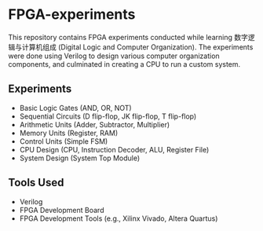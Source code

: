# FPGA-experiments

This repository contains FPGA experiments conducted while learning 数字逻辑与计算机组成 (Digital Logic and Computer Organization). The experiments were done using Verilog to design various computer organization components, and culminated in creating a CPU to run a custom system.

## Experiments

- Basic Logic Gates (AND, OR, NOT)
- Sequential Circuits (D flip-flop, JK flip-flop, T flip-flop)
- Arithmetic Units (Adder, Subtractor, Multiplier)
- Memory Units (Register, RAM)
- Control Units (Simple FSM)
- CPU Design (CPU, Instruction Decoder, ALU, Register File)
- System Design (System Top Module)

## Tools Used

- Verilog
- FPGA Development Board
- FPGA Development Tools (e.g., Xilinx Vivado, Altera Quartus)

